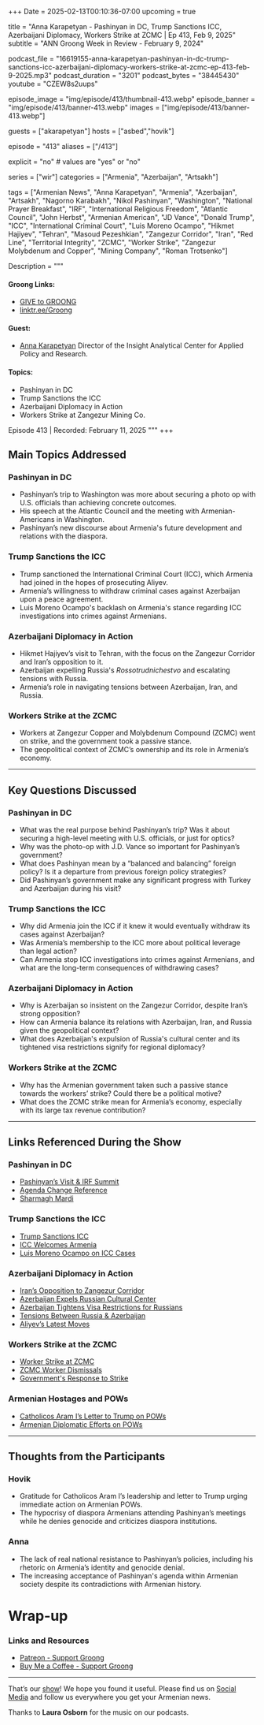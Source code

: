 +++
Date = 2025-02-13T00:10:36-07:00
upcoming = true

title = "Anna Karapetyan - Pashinyan in DC, Trump Sanctions ICC, Azerbaijani Diplomacy, Workers Strike at ZCMC | Ep 413, Feb 9, 2025"
subtitle = "ANN Groong Week in Review - February 9, 2024"

podcast_file = "16619155-anna-karapetyan-pashinyan-in-dc-trump-sanctions-icc-azerbaijani-diplomacy-workers-strike-at-zcmc-ep-413-feb-9-2025.mp3"
podcast_duration = "3201"
podcast_bytes = "38445430"
youtube = "CZEW8s2uups"

episode_image = "img/episode/413/thumbnail-413.webp"
episode_banner = "img/episode/413/banner-413.webp"
images = ["img/episode/413/banner-413.webp"]

guests = ["akarapetyan"]
hosts = ["asbed","hovik"]

episode = "413"
aliases = ["/413"]

explicit = "no" # values are "yes" or "no"

series = ["wir"]
categories = ["Armenia", "Azerbaijan", "Artsakh"]

tags = ["Armenian News", "Anna Karapetyan", "Armenia", "Azerbaijan", "Artsakh", "Nagorno Karabakh", "Nikol Pashinyan", "Washington", "National Prayer Breakfast", "IRF", "International Religious Freedom", "Atlantic Council", "John Herbst", "Armenian American", "JD Vance", "Donald Trump", "ICC", "International Criminal Court", "Luis Moreno Ocampo", "Hikmet Hajiyev", "Tehran", "Masoud Pezeshkian", "Zangezur Corridor", "Iran", "Red Line", "Territorial Integrity", "ZCMC", "Worker Strike", "Zangezur Molybdenum and Copper", "Mining Company", "Roman Trotsenko"]


Description = """

#### Groong Links:
* [GIVE to GROONG](https://podcasts.groong.org/donate)
* [linktr.ee/Groong](https://linktr.ee/groong)

#### Guest:
* [Anna Karapetyan](/guest/akarapetyan) Director of the Insight Analytical Center for Applied Policy and Research.

#### Topics:
* Pashinyan in DC
* Trump Sanctions the ICC
* Azerbaijani Diplomacy in Action
* Workers Strike at Zangezur Mining Co.

Episode 413 | Recorded: February 11, 2025
"""
+++

## **Main Topics Addressed**  

### **Pashinyan in DC**  
- Pashinyan’s trip to Washington was more about securing a photo op with U.S. officials than achieving concrete outcomes.  
- His speech at the Atlantic Council and the meeting with Armenian-Americans in Washington.  
- Pashinyan’s new discourse about Armenia's future development and relations with the diaspora.  

### **Trump Sanctions the ICC**  
- Trump sanctioned the International Criminal Court (ICC), which Armenia had joined in the hopes of prosecuting Aliyev.  
- Armenia’s willingness to withdraw criminal cases against Azerbaijan upon a peace agreement.  
- Luis Moreno Ocampo's backlash on Armenia's stance regarding ICC investigations into crimes against Armenians.  

### **Azerbaijani Diplomacy in Action**  
- Hikmet Hajiyev’s visit to Tehran, with the focus on the Zangezur Corridor and Iran’s opposition to it.  
- Azerbaijan expelling Russia's *Rossotrudnichestvo* and escalating tensions with Russia.  
- Armenia’s role in navigating tensions between Azerbaijan, Iran, and Russia.  

### **Workers Strike at the ZCMC**  
- Workers at Zangezur Copper and Molybdenum Compound (ZCMC) went on strike, and the government took a passive stance.  
- The geopolitical context of ZCMC’s ownership and its role in Armenia’s economy.  

---

## **Key Questions Discussed**  

### **Pashinyan in DC**  
- What was the real purpose behind Pashinyan’s trip? Was it about securing a high-level meeting with U.S. officials, or just for optics?  
- Why was the photo-op with J.D. Vance so important for Pashinyan’s government?  
- What does Pashinyan mean by a “balanced and balancing” foreign policy? Is it a departure from previous foreign policy strategies?  
- Did Pashinyan’s government make any significant progress with Turkey and Azerbaijan during his visit?  

### **Trump Sanctions the ICC**  
- Why did Armenia join the ICC if it knew it would eventually withdraw its cases against Azerbaijan?  
- Was Armenia’s membership to the ICC more about political leverage than legal action?  
- Can Armenia stop ICC investigations into crimes against Armenians, and what are the long-term consequences of withdrawing cases?  

### **Azerbaijani Diplomacy in Action**  
- Why is Azerbaijan so insistent on the Zangezur Corridor, despite Iran’s strong opposition?  
- How can Armenia balance its relations with Azerbaijan, Iran, and Russia given the geopolitical context?  
- What does Azerbaijan's expulsion of Russia's cultural center and its tightened visa restrictions signify for regional diplomacy?  

### **Workers Strike at the ZCMC**  
- Why has the Armenian government taken such a passive stance towards the workers’ strike? Could there be a political motive?  
- What does the ZCMC strike mean for Armenia’s economy, especially with its large tax revenue contribution?  

---

## **Links Referenced During the Show**  

### **Pashinyan in DC**  
- [Pashinyan’s Visit & IRF Summit](https://verelq.am/hy/node/156254)  
- [Agenda Change Reference](https://x.com/HovikYerevan/status/1887542072841757012)  
- [Sharmagh Mardi](https://www.cftjustice.org/warrior-of-the-month-sharmagh-mardi/)  

### **Trump Sanctions the ICC**  
- [Trump Sanctions ICC](https://www.bbc.com/news/articles/cx2p19l24g2o)  
- [ICC Welcomes Armenia](https://www.icc-cpi.int/news/international-criminal-court-welcomes-armenia-new-state-party)  
- [Luis Moreno Ocampo on ICC Cases](https://en.armradio.am/2025/02/06/armenia-cannot-stop-investigation-of-crimes-against-armenians-at-icc-ocampo/)  

### **Azerbaijani Diplomacy in Action**  
- [Iran’s Opposition to Zangezur Corridor](https://asbarez.com/so-called-zangezur-corridor-is-detrimental-for-both-iran-and-armenia-tehran-says/)  
- [Azerbaijan Expels Russian Cultural Center](https://www.azatutyun.am/a/33302830.html)  
- [Azerbaijan Tightens Visa Restrictions for Russians](https://www.azatutyun.am/a/33301672.html)  
- [Tensions Between Russia & Azerbaijan](https://news.am/eng/news/865090.html)  
- [Aliyev’s Latest Moves](https://www.azatutyun.am/a/33305534.html)  

### **Workers Strike at the ZCMC**  
- [Worker Strike at ZCMC](https://www.azatutyun.am/a/33307193.html)  
- [ZCMC Worker Dismissals](https://www.azatutyun.am/a/33305534.html)  
- [Government's Response to Strike](https://www.azatutyun.am/a/33301672.html)  

### **Armenian Hostages and POWs**  
- [Catholicos Aram I’s Letter to Trump on POWs](https://168.am/2025/02/07/2164882.html)  
- [Armenian Diplomatic Efforts on POWs](https://www.armenpress.am/en/article/1211516.html)  

---

## **Thoughts from the Participants**  

### **Hovik**  
- Gratitude for Catholicos Aram I’s leadership and letter to Trump urging immediate action on Armenian POWs.  
- The hypocrisy of diaspora Armenians attending Pashinyan’s meetings while he denies genocide and criticizes diaspora institutions.  

### **Anna**  
- The lack of real national resistance to Pashinyan’s policies, including his rhetoric on Armenia’s identity and genocide denial.  
- The increasing acceptance of Pashinyan's agenda within Armenian society despite its contradictions with Armenian history.  



# Wrap-up

### **Links and Resources**

* [Patreon - Support Groong](https://www.patreon.com/ann_groong)
* [Buy Me a Coffee - Support Groong](https://www.buymeacoffee.com/groong)

---

That’s our [show](https://podcasts.groong.org/)! We hope you found it useful. Please find us on [Social Media](https://linktr.ee/groong) and follow us everywhere you get your Armenian news.

Thanks to **Laura Osborn** for the music on our podcasts.
